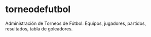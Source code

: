 torneodefutbol
==============

Administración de Torneos de Fútbol: Equipos, jugadores, partidos, resultados, tabla de goleadores.
